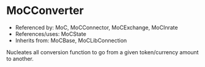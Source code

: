 # MoCConverter

- Referenced by: MoC, MoCConnector, MoCExchange, MoCInrate
- References/uses: MoCState
- Inherits from: MoCBase, MoCLibConnection

Nucleates all conversion function to go from a given token/currency amount to another.
